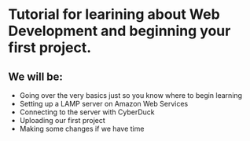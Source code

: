 
# Tutorial for learining about Web Development and beginning your first project.

## We will be:

* Going over the very basics just so you know where to begin learning
* Setting up a LAMP server on Amazon Web Services
* Connecting to the server with CyberDuck
* Uploading our first project
* Making some changes if we have time
